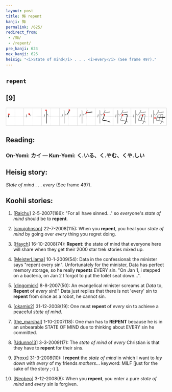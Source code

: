 ```yaml
---
layout: post
title: 悔 repent
kanji: 悔
permalink: /625/
redirect_from:
 - /悔/
 - /repent/
pre_kanji: 624
nex_kanji: 626
heisig: "<i>State of mind</i> . . . <i>every</i> (See frame 497)."
---
```


## `repent`

## [9]

<div class="stroke"><img src="../images/E68294.png" /></div>

## Reading:

### On-Yomi: カイ &mdash; Kun-Yomi: く.いる、く.やむ、くや.しい

## Heisig story:

<i>State of mind</i> . . . <i>every</i> (See frame 497).

## Koohii stories:

1) [<a href="http://kanji.koohii.com/profile/Raichu">Raichu</a>] 2-5-2007(186): &quot;For all have sinned...&quot; so <em>every</em>one&#039;s <em>state of mind</em> should be to<strong> repent</strong>.

2) [<a href="http://kanji.koohii.com/profile/smujohnson">smujohnson</a>] 22-7-2008(115): When you<strong> repent</strong>, you heal your <em>state of mind</em> by going over <em>every</em> thing you regret doing.

3) [<a href="http://kanji.koohii.com/profile/Haych">Haych</a>] 16-10-2008(74): <strong>Repent</strong>: the state of mind that everyone here will share when they get their 2000 star trek stories mixed up.

4) [<a href="http://kanji.koohii.com/profile/MeisterLlama">MeisterLlama</a>] 10-1-2009(54): Data in the confessional: the minister says &quot;repent every sin&quot;. Unfortunately for the minister, Data has perfect memory storage, so he really<strong> repent</strong>s EVERY sin. &quot;On Jan 1, i stepped on a bacteria, on Jan 2 I forgot to put the toilet seat down...&quot;.

5) [<a href="http://kanji.koohii.com/profile/dingomick">dingomick</a>] 8-8-2007(50): An evangelical minister screams at <em>Data</em> to, <strong>Repent</strong> of <em>every</em> sin!!&quot; Data just replies that there is not &#039;every&#039; sin to<strong> repent</strong> from since as a robot, he cannot sin.

6) [<a href="http://kanji.koohii.com/profile/okamix2">okamix2</a>] 31-12-2008(19): One must<strong> repent</strong> of <em>every</em> sin to achieve a peaceful <em>state of mind</em>.

7) [<a href="http://kanji.koohii.com/profile/the_marshal">the_marshal</a>] 1-10-2007(18): One man has to<strong> REPENT</strong> because he is in an unbearable STATE OF MIND due to thinking about EVERY sin he committed.

8) [<a href="http://kanji.koohii.com/profile/Udunno13">Udunno13</a>] 3-3-2009(17): The <em>state of mind</em> of <em>every</em> Christian is that they have to<strong> repent</strong> for their sins.

9) [<a href="http://kanji.koohii.com/profile/Proxx">Proxx</a>] 31-3-2008(10): I <strong>repent</strong> the <em>state of mind</em> in which I want to <em>lay down</em> with <em>every</em> of my friends <em>mothers</em>... keyword: MILF [just for the sake of the story ;-) ].

10) [<a href="http://kanji.koohii.com/profile/Neobeo">Neobeo</a>] 3-12-2008(8): When you<strong> repent</strong>, you enter a pure <em>state of mind</em> and <em>every</em> sin is forgiven.
